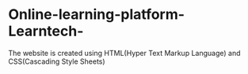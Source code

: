 # Online-learning-platform-Learntech-
The website is created using HTML(Hyper Text Markup Language) and CSS(Cascading Style Sheets)
